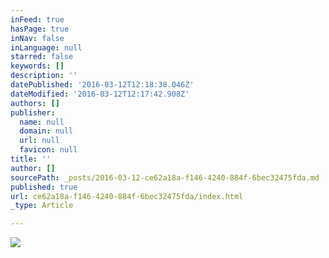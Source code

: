 ```yaml
---
inFeed: true
hasPage: true
inNav: false
inLanguage: null
starred: false
keywords: []
description: ''
datePublished: '2016-03-12T12:18:38.046Z'
dateModified: '2016-03-12T12:17:42.908Z'
authors: []
publisher:
  name: null
  domain: null
  url: null
  favicon: null
title: ''
author: []
sourcePath: _posts/2016-03-12-ce62a18a-f146-4240-884f-6bec32475fda.md
published: true
url: ce62a18a-f146-4240-884f-6bec32475fda/index.html
_type: Article

---
```

![](https://the-grid-user-content.s3-us-west-2.amazonaws.com/c9f9172d-684f-417f-bc1a-d8732b23e213.jpg)